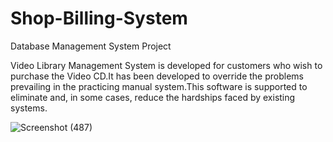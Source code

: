 # Shop-Billing-System
Database Management System Project


Video Library Management System is developed for customers who wish to purchase the Video CD.It has been developed to override the problems prevailing in the practicing manual system.This software is supported to eliminate and, in some cases, reduce the hardships faced by existing systems.


![Screenshot (487)](https://user-images.githubusercontent.com/38826506/171366732-9042a65b-1b20-4ea2-aa15-15e82627cf9e.png)

